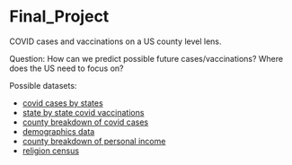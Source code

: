 # Final_Project

COVID cases and vaccinations on a US county level lens.

Question: How can we predict possible future cases/vaccinations? Where does the US need to focus on?


Possible datasets:

* [covid cases by states](https://data.cdc.gov/Case-Surveillance/United-States-COVID-19-Cases-and-Deaths-by-State-o/9mfq-cb36)
* [state by state covid vaccinations](https://ourworldindata.org/us-states-vaccinations)
* [county breakdown of covid cases](https://usafacts.org/visualizations/coronavirus-covid-19-spread-map/)
* [demographics data](https://covid.cdc.gov/covid-data-tracker/#vaccination-demographic)
* [county breakdown of personal income](https://www.bea.gov/data/income-saving/personal-income-county-metro-and-other-areas)
* [religion census](https://www.prri.org/research/2020-census-of-american-religion/)

